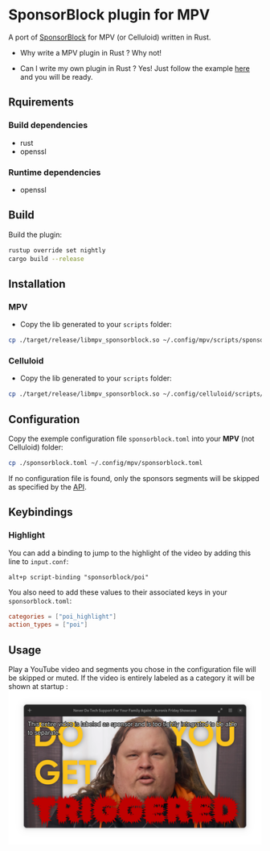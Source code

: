 # SponsorBlock plugin for MPV
A port of [SponsorBlock](https://github.com/ajayyy/SponsorBlock) for MPV (or Celluloid) written in Rust.

- Why write a MPV plugin in Rust ?
Why not!

- Can I write my own plugin in Rust ?
Yes! Just follow the example [here](https://crates.io/crates/mpv-client) and you will be ready.

## Rquirements
### Build dependencies
- rust
- openssl
### Runtime dependencies
- openssl

## Build
Build the plugin:
```bash
rustup override set nightly
cargo build --release
```

## Installation
### MPV
- Copy the lib generated to your `scripts` folder:
```bash
cp ./target/release/libmpv_sponsorblock.so ~/.config/mpv/scripts/sponsorblock.so
```

### Celluloid
- Copy the lib generated to your `scripts` folder:
```bash
cp ./target/release/libmpv_sponsorblock.so ~/.config/celluloid/scripts/sponsorblock.so
```

## Configuration
Copy the exemple configuration file `sponsorblock.toml` into your **MPV** (not Celluloid) folder:
```bash
cp ./sponsorblock.toml ~/.config/mpv/sponsorblock.toml
```

If no configuration file is found, only the sponsors segments will be skipped as specified by the [API](https://wiki.sponsor.ajay.app/w/API_Docs).

## Keybindings

### Highlight
You can add a binding to jump to the highlight of the video by adding this line to `input.conf`:
```
alt+p script-binding "sponsorblock/poi"
```

You also need to add these values to their associated keys in your `sponsorblock.toml`:
```toml
categories = ["poi_highlight"]
action_types = ["poi"]
```

## Usage
Play a YouTube video and segments you chose in the configuration file will be skipped or muted. If the video is entirely labeled as a category it will be shown at startup :
![celluloid](images/celluloid.png)
